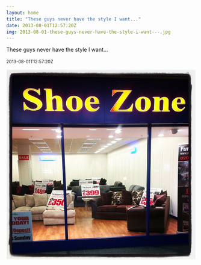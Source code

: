 ```yaml
---
layout: home
title: "These guys never have the style I want..."
date: 2013-08-01T12:57:20Z
img: 2013-08-01-these-guys-never-have-the-style-i-want---.jpg
---
```


These guys never have the style I want...

<small>2013-08-01T12:57:20Z</small>

![These guys never have the style I want...](2013-08-01-these-guys-never-have-the-style-i-want---.jpg)
